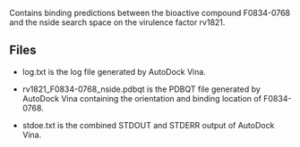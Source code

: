 Contains binding predictions between the bioactive compound F0834-0768 and the nside search space on the virulence factor rv1821.

## Files

- log.txt is the log file generated by AutoDock Vina.

- rv1821_F0834-0768_nside.pdbqt is the PDBQT file generated by AutoDock Vina containing the orientation and binding location of F0834-0768.

- stdoe.txt is the combined STDOUT and STDERR output of AutoDock Vina.

